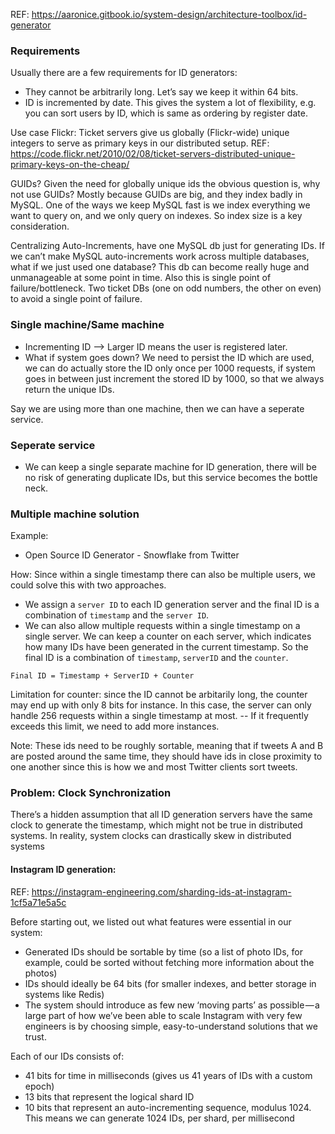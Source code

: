 REF: https://aaronice.gitbook.io/system-design/architecture-toolbox/id-generator

### Requirements
Usually there are a few requirements for ID generators:
* They cannot be arbitrarily long. Let’s say we keep it within 64 bits.
* ID is incremented by date. This gives the system a lot of flexibility, e.g. you can sort users by ID, which is same as ordering by register date.

Use case Flickr: Ticket servers give us globally (Flickr-wide) unique integers to serve as primary keys in our distributed setup. REF: https://code.flickr.net/2010/02/08/ticket-servers-distributed-unique-primary-keys-on-the-cheap/

GUIDs?
Given the need for globally unique ids the obvious question is, why not use GUIDs? Mostly because GUIDs are big, and they index badly in MySQL. One of the ways we keep MySQL fast is we index everything we want to query on, and we only query on indexes. So index size is a key consideration.

Centralizing Auto-Increments, have one MySQL db just for generating IDs.
If we can’t make MySQL auto-increments work across multiple databases, what if we just used one database? This db can become really huge and unmanageable at some point in time. Also this is single point of failure/bottleneck. Two ticket DBs (one on odd numbers, the other on even) to avoid a single point of failure.

### Single machine/Same machine
* Incrementing ID --> Larger ID means the user is registered later.
* What if system goes down? We need to persist the ID which are used, we can do actually store the ID only once per 1000 requests, if system goes in between just increment the stored ID by 1000, so that we always return the unique IDs.

Say we are using more than one machine, then we can have a seperate service.

### Seperate service
* We can keep a single separate machine for ID generation, there will be no risk of generating duplicate IDs, but this service becomes the bottle neck.

### Multiple machine solution

Example:
* Open Source ID Generator - Snowflake from Twitter

How:
Since within a single timestamp there can also be multiple users, we could solve this with two approaches.

* We assign a `server ID` to each ID generation server and the final ID is a combination of `timestamp` and the `server ID`.
* We can also allow multiple requests within a single timestamp on a single server. We can keep a counter on each server, which indicates how many IDs have been generated in the current timestamp. So the final ID is a combination of `timestamp`, `serverID` and the `counter`.

`Final ID = Timestamp + ServerID + Counter`

Limitation for counter: since the ID cannot be arbitarily long, the counter may end up with only 8 bits for instance. In this case, the server can only handle 256 requests within a single timestamp at most. -- If it frequently exceeds this limit, we need to add more instances.

Note:
These ids need to be roughly sortable, meaning that if tweets A and B are posted around the same time, they should have ids in close proximity to one another since this is how we and most Twitter clients sort tweets.

### Problem: Clock Synchronization

There’s a hidden assumption that all ID generation servers have the same clock to generate the timestamp, which might not be true in distributed systems. In reality, system clocks can drastically skew in distributed systems


#### Instagram ID generation:

REF: https://instagram-engineering.com/sharding-ids-at-instagram-1cf5a71e5a5c

Before starting out, we listed out what features were essential in our system:
* Generated IDs should be sortable by time (so a list of photo IDs, for example, could be sorted without fetching more information about the photos)
* IDs should ideally be 64 bits (for smaller indexes, and better storage in systems like Redis)
* The system should introduce as few new ‘moving parts’ as possible — a large part of how we’ve been able to scale Instagram with very few engineers is by choosing simple, easy-to-understand solutions that we trust.

Each of our IDs consists of:
* 41 bits for time in milliseconds (gives us 41 years of IDs with a custom epoch)
* 13 bits that represent the logical shard ID
* 10 bits that represent an auto-incrementing sequence, modulus 1024. This means we can generate 1024 IDs, per shard, per millisecond
